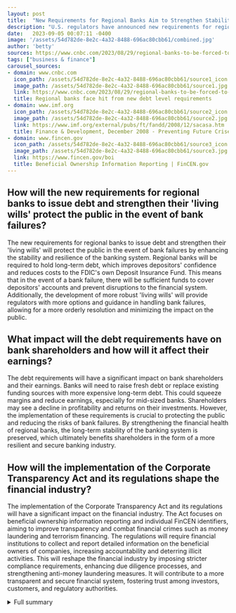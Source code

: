 ```yaml
---
layout: post
title:  "New Requirements for Regional Banks Aim to Strengthen Stability and Resilience"
description: "U.S. regulators have announced new requirements for regional banks to issue debt and strengthen their 'living wills' in order to enhance the stability and resilience of the banking system. The regulations, which aim to protect the public from bank failures, will have a significant impact on bank shareholders and may require some banks to raise fresh debt."
date:   2023-09-05 00:07:11 -0400
image: '/assets/54d782de-8e2c-4a32-8488-696ac80cbb61/combined.jpg'
author: 'betty'
sources: https://www.cnbc.com/2023/08/29/regional-banks-to-be-forced-to-raise-debt-in-case-of-failure.html https://www.fincen.gov/boi https://www.imf.org/external/pubs/ft/fandd/2008/12/sacasa.htm
tags: ["business & finance"]
carousel_sources:
- domain: www.cnbc.com
  icon_path: /assets/54d782de-8e2c-4a32-8488-696ac80cbb61/source1_icon.jpg
  image_path: /assets/54d782de-8e2c-4a32-8488-696ac80cbb61/source1.jpg
  link: https://www.cnbc.com/2023/08/29/regional-banks-to-be-forced-to-raise-debt-in-case-of-failure.html
  title: Regional banks face hit from new debt level requirements
- domain: www.imf.org
  icon_path: /assets/54d782de-8e2c-4a32-8488-696ac80cbb61/source2_icon.jpg
  image_path: /assets/54d782de-8e2c-4a32-8488-696ac80cbb61/source2.jpg
  link: https://www.imf.org/external/pubs/ft/fandd/2008/12/sacasa.htm
  title: Finance & Development, December 2008 - Preventing Future Crises
- domain: www.fincen.gov
  icon_path: /assets/54d782de-8e2c-4a32-8488-696ac80cbb61/source3_icon.jpg
  image_path: /assets/54d782de-8e2c-4a32-8488-696ac80cbb61/source3.jpg
  link: https://www.fincen.gov/boi
  title: Beneficial Ownership Information Reporting | FinCEN.gov
---
```


## How will the new requirements for regional banks to issue debt and strengthen their 'living wills' protect the public in the event of bank failures?
The new requirements for regional banks to issue debt and strengthen their 'living wills' will protect the public in the event of bank failures by enhancing the stability and resilience of the banking system. Regional banks will be required to hold long-term debt, which improves depositors' confidence and reduces costs to the FDIC's own Deposit Insurance Fund. This means that in the event of a bank failure, there will be sufficient funds to cover depositors' accounts and prevent disruptions to the financial system. Additionally, the development of more robust 'living wills' will provide regulators with more options and guidance in handling bank failures, allowing for a more orderly resolution and minimizing the impact on the public.

## What impact will the debt requirements have on bank shareholders and how will it affect their earnings?
The debt requirements will have a significant impact on bank shareholders and their earnings. Banks will need to raise fresh debt or replace existing funding sources with more expensive long-term debt. This could squeeze margins and reduce earnings, especially for mid-sized banks. Shareholders may see a decline in profitability and returns on their investments. However, the implementation of these requirements is crucial to protecting the public and reducing the risks of bank failures. By strengthening the financial health of regional banks, the long-term stability of the banking system is preserved, which ultimately benefits shareholders in the form of a more resilient and secure banking industry.

## How will the implementation of the Corporate Transparency Act and its regulations shape the financial industry?
The implementation of the Corporate Transparency Act and its regulations will have a significant impact on the financial industry. The Act focuses on beneficial ownership information reporting and individual FinCEN identifiers, aiming to improve transparency and combat financial crimes such as money laundering and terrorism financing. The regulations will require financial institutions to collect and report detailed information on the beneficial owners of companies, increasing accountability and deterring illicit activities. This will reshape the financial industry by imposing stricter compliance requirements, enhancing due diligence processes, and strengthening anti-money laundering measures. It will contribute to a more transparent and secure financial system, fostering trust among investors, customers, and regulatory authorities.


<details>
        <summary>Full summary</summary>
<p>U.S. regulators have announced plans to require regional banks to issue debt and strengthen their 'living wills.' The new requirements aim to protect the public in the event of bank failures. The move comes after the regional banking crisis in March, which led to the collapse of three institutions and impacted the earnings of many others. </p>
<p>The proposal will apply measures that typically apply to global systemically important banks (GSIBs) to banks with at least $100 billion in assets. The requirements will create moderately higher funding costs for regional banks, although they will have three years to conform to the new rule once enacted. Many banks already hold acceptable forms of debt. Analysts predict that the debt requirements will have a significant impact on bank shareholders, with some banks needing to raise fresh debt. Having long-term debt on hand improves depositors' confidence and reduces costs to the FDIC's own Deposit Insurance Fund.</p>
<p>In response to the collapse of Silicon Valley Bank in March and emerging risks in the banking system, regulators plan to raise levels of long-term debt held by banks and remove loopholes that allowed banks to avoid recognition of declines in bond holdings. The proposed changes aim to discourage banks from holding the debt of other lenders to reduce contagion risk.</p>
<p>U.S. regulators also plan to force banks to develop more robust 'living wills' in case of failure. This will involve updating guidance on monitoring risks and deposit insurance pricing. The goal is to provide regulators with more options in the event of a bank failure.</p>
<p>The debt requirements are expected to have a broad impact on bank shareholders. Banks may need to issue more corporate bonds or replace existing funding sources with more expensive long-term debt. This could squeeze margins and reduce earnings for mid-sized banks. Regions, M&amp;T Bank, Citizens Financial, Northern Trust, and Fifth Third Bancorp are among the banks that may need to raise fresh debt.</p>
<p>The new regulations are accepting comments from the public until the end of November. The final rule is set to be implemented by September 30, 2022.</p>
<p>The Corporate Transparency Act (CTA) and its implementing regulations are also shaping the landscape of the financial industry. The Act focuses on beneficial ownership information reporting and individual FinCEN identifiers. Proposed collections for these reports and identifiers were announced on January 17, 2023.</p>
<p>In the technology industry, several events have taken place recently. A company announces a new product launch, the CEO gives a keynote speech at a technology conference, the company celebrates its 10th anniversary, the company wins an industry award, the company partners with a major technology company, and the company acquires a smaller competitor. These events showcase the company's growth and success.</p>
<p>Overall, the new requirements for regional banks to strengthen funding and 'living wills' aim to enhance the stability and resilience of the banking system. The regulations will impose higher funding costs on regional banks, but they are essential to protect the public and reduce the risks of bank failures. The implementation of these requirements will have a significant impact on bank shareholders and may necessitate the issuance of fresh debt by some banks. The broader financial industry is also witnessing changes with the implementation of the Corporate Transparency Act and the various events in the technology sector.</p>
</details>